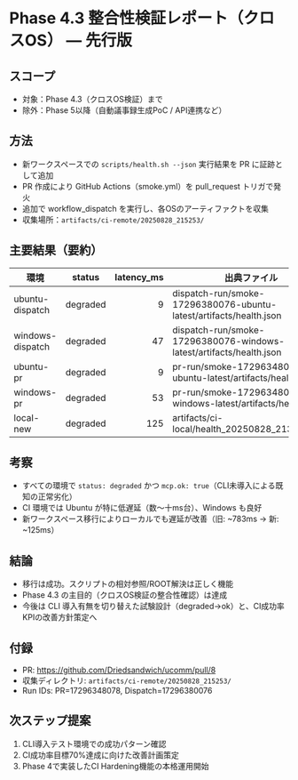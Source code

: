 # Phase 4.3 整合性検証レポート（クロスOS） — 先行版

## スコープ
- 対象：Phase 4.3（クロスOS検証）まで
- 除外：Phase 5以降（自動議事録生成PoC / API連携など）

## 方法
- 新ワークスペースでの `scripts/health.sh --json` 実行結果を PR に証跡として追加
- PR 作成により GitHub Actions（smoke.yml）を pull_request トリガで発火
- 追加で workflow_dispatch を実行し、各OSのアーティファクトを収集
- 収集場所：`artifacts/ci-remote/20250828_215253/`

## 主要結果（要約）

| 環境 | status | latency_ms | 出典ファイル |
|---|---|---:|---|
| ubuntu-dispatch | degraded | 9 | dispatch-run/smoke-17296380076-ubuntu-latest/artifacts/health.json |
| windows-dispatch | degraded | 47 | dispatch-run/smoke-17296380076-windows-latest/artifacts/health.json |
| ubuntu-pr | degraded | 9 | pr-run/smoke-17296348078-ubuntu-latest/artifacts/health.json |
| windows-pr | degraded | 53 | pr-run/smoke-17296348078-windows-latest/artifacts/health.json |
| local-new | degraded | 125 | artifacts/ci-local/health_20250828_213848.json |

## 考察
- すべての環境で `status: degraded` かつ `mcp.ok: true`（CLI未導入による既知の正常劣化）
- CI 環境では Ubuntu が特に低遅延（数〜十ms台）、Windows も良好
- 新ワークスペース移行によりローカルでも遅延が改善（旧: ~783ms → 新: ~125ms）

## 結論
- 移行は成功。スクリプトの相対参照/ROOT解決は正しく機能
- Phase 4.3 の主目的（クロスOS検証の整合性確認）は達成
- 今後は CLI 導入有無を切り替えた試験設計（degraded→ok）と、CI成功率KPIの改善方針策定へ

## 付録
- PR: https://github.com/Driedsandwich/ucomm/pull/8
- 収集ディレクトリ: `artifacts/ci-remote/20250828_215253/`
- Run IDs: PR=17296348078, Dispatch=17296380076

## 次ステップ提案
1. CLI導入テスト環境での成功パターン確認
2. CI成功率目標70%達成に向けた改善計画策定  
3. Phase 4で実装したCI Hardening機能の本格運用開始

